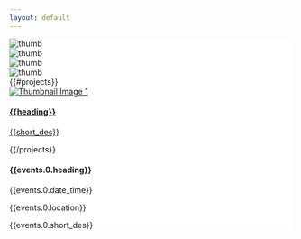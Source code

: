 ```yaml
---
layout: default
---
```




<div id = "indexbody" class="wrapper" style="background-color: #ffffff;">
   <div class="container">
      <div class="col-xs-12 col-sm-12 col-md-12 col-lg-12 hidden-xs">
         <div id="carousel-299058" class="carousel slide">
            <div class="carousel-inner">
               <div class="item">
                  <img  class="img-responsive" src="images/slider1.jpg" alt="thumb">
                  <div class="carousel-caption">  
                  </div>
               </div>
               <div class="item active"> <img class="img-responsive" src="images/slider2.jpg" alt="thumb">
               </div>
               <div class="item">
                  <img class="img-responsive" src="images/slider3.jpg" alt="thumb">
                  <div class="carousel-caption"> 
                  </div>
               </div>
               <div class="item">
                  <img class="img-responsive" src="images/slider4.jpg" alt="thumb">
                  <div class="carousel-caption"> 
                  </div>
               </div>
            </div>
            <a class="left carousel-control" href="#carousel-299058" data-slide="prev"><span class="icon-prev"></span></a> <a class="right carousel-control" href="#carousel-299058" data-slide="next"><span class="icon-next"></span></a>
         </div>
      </div>
   </div>
   <div class="container" id="projects">
      <div class="col-md-12 project-container" style="max-height: {{MaxHeightForProjectsContainer}};" >
         {{#projects}}
         <div class="col-lg-4 col-md-4 col-sm-6 col-xs-6 project-item ">
            <a id ="{{heading}}" href="{{url}}" onclick="passProjectName(this.id)">
               <div class="thumbnail">
                  <img src="images/{{img_src}}" alt="Thumbnail Image 1" class="img-responsive" >
                  <div class="caption">
                     <h4>{{heading}}</h4>
                     <p>{{short_des}}</p>
                  </div>
            </a>
            </div>
         </div>
         {{/projects}}
         <div class="col-lg-4 col-md-4 col-sm-6 col-xs-6 project-item ">
            <a id ="{{events.0.heading}}">
               <div class="thumbnail">
                  <div class="caption">
                     <h4>{{events.0.heading}}</h4>
                     <p>{{events.0.date_time}}</p>
                     <p>{{events.0.location}}</p>
                     <p>{{events.0.short_des}}</p>
                  </div>
            </a>
            </div>
         </div>
      </div>
   </div>
</div>
<!-- 
  <script type="text/javascript">
    function passProjectName(pName) {
      console.log(pName);
      localStorage.setItem('myStorage', JSON.stringify(pName));
    }
    $(function () {
      $.getJSON('data.json',function(data){
        data.projects.sort(function (a, b) {return Math.random() - 0.5;});
        data.projects=data.projects.slice(0,5);
        var template  = $('#indextpl').html();
        var html =  Mustache.to_html(template,  data);
        $('#indexbody').html(html);
      });
    });
  </script>
 -->
